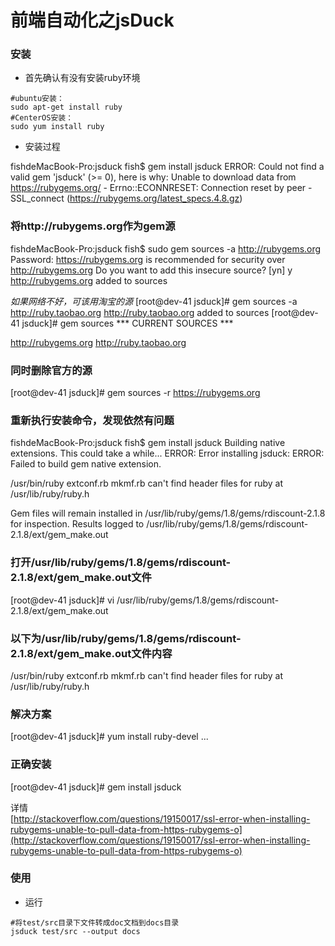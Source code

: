 # 前端自动化之jsDuck
  
### 安装
- 首先确认有没有安装ruby环境
```linux
#ubuntu安装：
sudo apt-get install ruby
#CenterOS安装：
sudo yum install ruby
```
- 安装过程
>  
fishdeMacBook-Pro:jsduck fish$ gem install jsduck
ERROR:  Could not find a valid gem 'jsduck' (>= 0), here is why:
          Unable to download data from https://rubygems.org/ - Errno::ECONNRESET: Connection reset by peer - SSL_connect (https://rubygems.org/latest_specs.4.8.gz)

>
### 将http://rubygems.org作为gem源
fishdeMacBook-Pro:jsduck fish$ sudo gem sources -a http://rubygems.org
Password:
https://rubygems.org is recommended for security over http://rubygems.org
Do you want to add this insecure source? [yn]  y
http://rubygems.org added to sources

*如果网络不好，可该用淘宝的源*
[root@dev-41 jsduck]# gem sources -a http://ruby.taobao.org
http://ruby.taobao.org added to sources
[root@dev-41 jsduck]# gem sources
*** CURRENT SOURCES ***

http://rubygems.org
http://ruby.taobao.org

### 同时删除官方的源
[root@dev-41 jsduck]# gem sources -r https://rubygems.org

### 重新执行安装命令，发现依然有问题
fishdeMacBook-Pro:jsduck fish$ gem install jsduck
Building native extensions.  This could take a while...
ERROR:  Error installing jsduck:
	ERROR: Failed to build gem native extension.

/usr/bin/ruby extconf.rb
mkmf.rb can't find header files for ruby at /usr/lib/ruby/ruby.h


Gem files will remain installed in /usr/lib/ruby/gems/1.8/gems/rdiscount-2.1.8 for inspection.
Results logged to /usr/lib/ruby/gems/1.8/gems/rdiscount-2.1.8/ext/gem_make.out

### 打开/usr/lib/ruby/gems/1.8/gems/rdiscount-2.1.8/ext/gem_make.out文件
[root@dev-41 jsduck]# vi /usr/lib/ruby/gems/1.8/gems/rdiscount-2.1.8/ext/gem_make.out

### 以下为/usr/lib/ruby/gems/1.8/gems/rdiscount-2.1.8/ext/gem_make.out文件内容
/usr/bin/ruby extconf.rb
mkmf.rb can't find header files for ruby at /usr/lib/ruby/ruby.h

### 解决方案
[root@dev-41 jsduck]# yum install ruby-devel
...

### 正确安装
[root@dev-41 jsduck]# gem install jsduck

详情  
[http://stackoverflow.com/questions/19150017/ssl-error-when-installing-rubygems-unable-to-pull-data-from-https-rubygems-o](http://stackoverflow.com/questions/19150017/ssl-error-when-installing-rubygems-unable-to-pull-data-from-https-rubygems-o)

### 使用
- 运行
```linux
#将test/src目录下文件转成doc文档到docs目录
jsduck test/src --output docs


```
